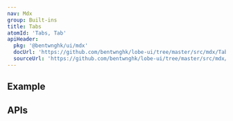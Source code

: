 ```yaml
---
nav: Mdx
group: Built-ins
title: Tabs
atomId: 'Tabs, Tab'
apiHeader:
  pkg: '@bentwnghk/ui/mdx'
  docUrl: 'https://github.com/bentwnghk/lobe-ui/tree/master/src/mdx/Tabs/index.md'
  sourceUrl: 'https://github.com/bentwnghk/lobe-ui/tree/master/src/mdx/Tabs/index.tsx'
---
```


## Example

<code src="./demos/index.tsx" ></code>

## APIs

<API></API>
